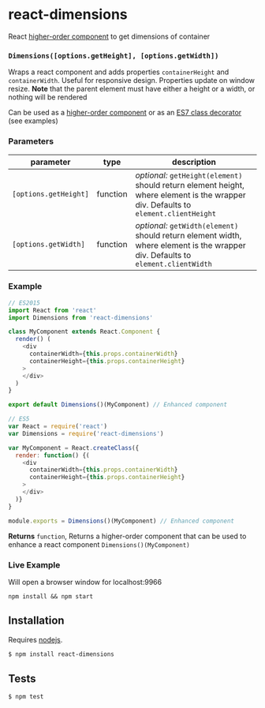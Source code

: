 # react-dimensions

React [higher-order component](https://gist.github.com/sebmarkbage/ef0bf1f338a7182b6775) to get dimensions of container


### `Dimensions([options.getHeight], [options.getWidth])`

Wraps a react component and adds properties `containerHeight` and
`containerWidth`. Useful for responsive design. Properties update on
window resize. **Note** that the parent element must have either a
height or a width, or nothing will be rendered

Can be used as a
[higher-order component](http://babeljs.io/blog/2015/06/07/react-on-es6-plus/#property-initializers)
or as an [ES7 class decorator](https://github.com/wycats/javascript-decorators)
(see examples)

### Parameters

| parameter             | type     | description                                                                                                                         |
| --------------------- | -------- | ----------------------------------------------------------------------------------------------------------------------------------- |
| `[options.getHeight]` | function | _optional:_ `getHeight(element)` should return element height, where element is the wrapper div. Defaults to `element.clientHeight` |
| `[options.getWidth]`  | function | _optional:_ `getWidth(element)` should return element width, where element is the wrapper div. Defaults to `element.clientWidth`    |


### Example

```js
// ES2015
import React from 'react'
import Dimensions from 'react-dimensions'

class MyComponent extends React.Component {
  render() (
    <div
      containerWidth={this.props.containerWidth}
      containerHeight={this.props.containerHeight}
    >
    </div>
  )
}

export default Dimensions()(MyComponent) // Enhanced component
```


```js
// ES5
var React = require('react')
var Dimensions = require('react-dimensions')

var MyComponent = React.createClass({
  render: function() {(
    <div
      containerWidth={this.props.containerWidth}
      containerHeight={this.props.containerHeight}
    >
    </div>
  )}
}

module.exports = Dimensions()(MyComponent) // Enhanced component
```


**Returns** `function`, Returns a higher-order component that can be used to enhance a react component `Dimensions()(MyComponent)`

### Live Example

Will open a browser window for localhost:9966

`npm install && npm start`

## Installation

Requires [nodejs](http://nodejs.org/).

```sh
$ npm install react-dimensions
```

## Tests

```sh
$ npm test
```


